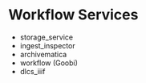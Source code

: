 # Workflow Services

- storage_service
- ingest_inspector
- archivematica
- workflow (Goobi)
- dlcs_iiif
